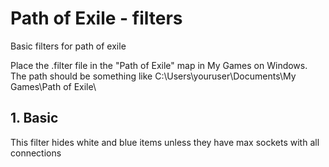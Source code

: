 # Path of Exile - filters
Basic filters for path of exile

Place the .filter file in the "Path of Exile" map in My Games on Windows.<br>
The path should be something like C:\Users\youruser\Documents\My Games\Path of Exile\

## 1. Basic
This filter hides white and blue items unless they have max sockets with all connections
    
